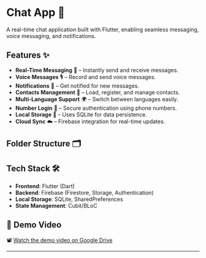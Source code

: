 # Chat App 💬

A real-time chat application built with Flutter, enabling seamless messaging, voice messaging, and notifications.

## Features ✨

- **Real-Time Messaging** 📨 – Instantly send and receive messages.
- **Voice Messages** 🎙️ – Record and send voice messages.
- **Notifications** 🔔 – Get notified for new messages.
- **Contacts Management** 📇 – Load, register, and manage contacts.
- **Multi-Language Support** 🌍 – Switch between languages easily.
- **Number Login** 📱 – Secure authentication using phone numbers.
- **Local Storage** 💾 – Uses SQLite for data persistence.
- **Cloud Sync** ☁️ – Firebase integration for real-time updates.

## Folder Structure 🗂️


## Tech Stack 🛠️

- **Frontend**: Flutter (Dart)
- **Backend**: Firebase (Firestore, Storage, Authentication)
- **Local Storage**: SQLite, SharedPreferences
- **State Management**: Cubit/BLoC

## 🎥 Demo Video

📽️ [Watch the demo video on Google Drive](https://drive.google.com/file/d/1ZmgyMDtzkkKtBdAiuKsIyzzgnd_4Xsn6/view?usp=drive_link)


---

